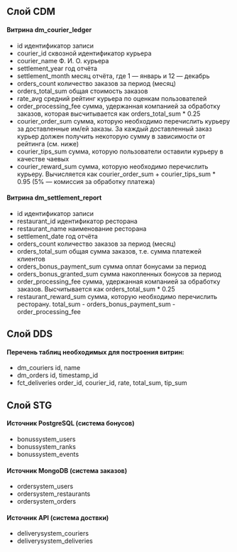 ## Слой CDM

#### Витрина dm_courier_ledger
* id							идентификатор записи
* courier_id					сквозной идентификатор курьера
* courier_name					Ф. И. О. курьера
* settlement_year				год отчёта
* settlement_month				месяц отчёта, где 1 — январь и 12 — декабрь
* orders_count					количество заказов за период (месяц)
* orders_total_sum				общая стоимость заказов
* rate_avg						средний рейтинг курьера по оценкам пользователей
* order_processing_fee			сумма, удержанная компанией за обработку заказов, которая высчитывается как orders_total_sum * 0.25
* courier_order_sum				сумма, которую необходимо перечислить курьеру за доставленные им/ей заказы. За каждый доставленный заказ курьер должен получить некоторую сумму в зависимости от рейтинга (см. ниже)
* courier_tips_sum				сумма, которую пользователи оставили курьеру в качестве чаевых
* courier_reward_sum			сумма, которую необходимо перечислить курьеру. Вычисляется как courier_order_sum + courier_tips_sum * 0.95 (5% — комиссия за обработку платежа)

#### Витрина dm_settlement_report
* id							идентификатор записи
* restaurant_id					идентификатор ресторана
* restaurant_name				наименование ресторана
* settlement_date				год отчёта
* orders_count 					количество заказов за период (месяц)
* orders_total_sum				общая сумма заказов, т.е. сумма платежей клиентов
* orders_bonus_payment_sum		сумма оплат бонусами за период
* orders_bonus_granted_sum		сумма накопленных бонусов за период
* order_processing_fee			сумма, удержанная компанией за обработку заказов. Высчитывается как orders_total_sum * 0.25
* restaurant_reward_sum			сумма, которую необходимо перечислить ресторану. total_sum - orders_bonus_payment_sum - order_processing_fee

## Слой DDS

#### Перечень таблиц необходимых для построения витрин:
* dm_couriers					id, name
* dm_orders						id, timestamp_id
* fct_deliveries				order_id, courier_id, rate, total_sum, tip_sum

## Слой STG

#### Источник PostgreSQL (система бонусов)
* bonussystem_users
* bonussystem_ranks
* bonussystem_events

#### Источник MongoDB (система заказов)
* ordersystem_users
* ordersystem_restaurants
* ordersystem_orders

#### Источник API (система доствки)
* deliverysystem_couriers
* deliverysystem_deliveries